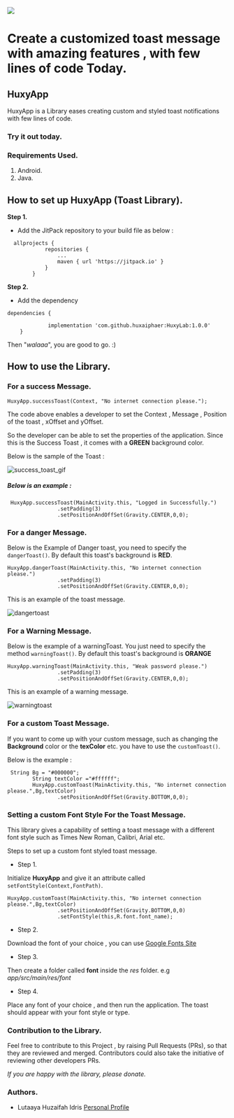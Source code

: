 [![](https://jitpack.io/v/huxaiphaer/HuxyLab.svg)](https://jitpack.io/#huxaiphaer/HuxyLab)


# Create a customized toast message with amazing features , with few lines of code Today.

## HuxyApp

HuxyApp is a Library eases creating custom and styled 
toast notifications with few lines of code.

### Try it out today.

### Requirements Used.
1. Android.
2. Java.

## How to set up HuxyApp (Toast Library).

**Step 1.**
-  Add the JitPack repository to your build file as below :

```
  allprojects {
     		repositories {
     			...
     			maven { url 'https://jitpack.io' }
     		}
     	}
``` 

**Step 2.**

- Add the dependency

```
dependencies {

	         implementation 'com.github.huxaiphaer:HuxyLab:1.0.0'     
	}
```

Then "_walaaa_", you are good to go. :)

## How to use the Library.

### For a success Message.

```
HuxyApp.successToast(Context, "No internet connection please.");
```

The code above enables a developer to set the Context , Message , Position of the toast , xOffset and yOffset.

So the developer can be able to set the properties of the application. Since this is the Success Toast , it comes with a **GREEN** background color.

Below is the sample of the Toast :

![success_toast_gif](https://user-images.githubusercontent.com/14312249/52917727-ec0f8480-32ff-11e9-8699-4e0d4f87fa33.gif)

##### Below is an example :

```
 HuxyApp.successToast(MainActivity.this, "Logged in Successfully.")
                .setPadding(3)
                .setPositionAndOffSet(Gravity.CENTER,0,0);
```

### For a danger Message.

Below is the Example of Danger toast, you need to specify the `dangerToast()`. By default this toast's background is **RED**.


```
HuxyApp.dangerToast(MainActivity.this, "No internet connection please.")
                .setPadding(3)
                .setPositionAndOffSet(Gravity.CENTER,0,0);
```

This is an example of the toast message.

![dangertoast](https://user-images.githubusercontent.com/14312249/52917729-f467bf80-32ff-11e9-8783-96a6d3581337.gif)

### For a Warning Message.
Below is the example of a warningToast. You just need to specify the method `warningToast()`. By default this toast's background is **ORANGE**

```
HuxyApp.warningToast(MainActivity.this, "Weak password please.")
                .setPadding(3)
                .setPositionAndOffSet(Gravity.CENTER,0,0);
```

This is an example of a warning message.

![warningtoast](https://user-images.githubusercontent.com/14312249/52917731-fb8ecd80-32ff-11e9-8984-073d575bb7fa.gif)


### For a custom Toast Message.

If you want to come up with your custom message, such as changing the **Background** color or the **texColor** etc. you 
have to use the `customToast()`.

Below is the example :

```
 String Bg = "#000000";
        String textColor ="#ffffff";
        HuxyApp.customToast(MainActivity.this, "No internet connection please.",Bg,textColor)
                .setPositionAndOffSet(Gravity.BOTTOM,0,0);

```

### Setting a custom Font Style For the Toast Message.

This library gives a capability of setting a toast message with a different font style such as Times New Roman,
Calibri, Arial etc. 

Steps to set up a custom font styled toast message.

- Step 1.

Initialize **HuxyApp** and give it an attribute called `setFontStyle(Context,FontPath)`. 

```
HuxyApp.customToast(MainActivity.this, "No internet connection please.",Bg,textColor)
                .setPositionAndOffSet(Gravity.BOTTOM,0,0)
                .setFontStyle(this,R.font.font_name);

```

- Step 2.

Download the font of your choice , you can use [Google Fonts Site](https://fonts.google.com/)

- Step 3.

Then create a folder called **font** inside the *res* folder. e.g *app/src/main/res/font*

- Step 4.

Place any font of your choice , and then run the application. The toast should appear with your font style or type.







### Contribution to the Library.

Feel free to contribute to this Project , by raising Pull Requests (PRs), so that they are reviewed and merged. Contributors could also take the initiative of reviewing other developers PRs.





*If you are happy with the library, please donate.*



### Authors.

- Lutaaya Huzaifah Idris [Personal Profile](https://codementor.io/lutaayahuzaifahidris/)
